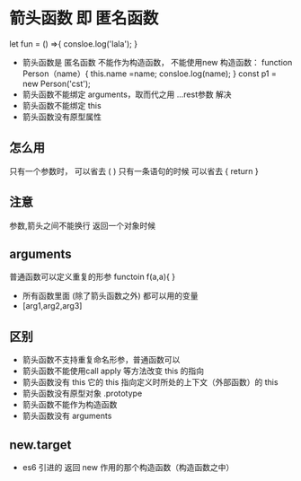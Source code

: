 # 箭头函数 即 匿名函数
let fun = ()  =>{
    consloe.log('lala');
}
-  箭头函数是 匿名函数 不能作为构造函数， 不能使用new
构造函数：
 function Person（name）{
     this.name =name;
     consloe.log(name);
 }
 const p1 = new Person('cst');
- 箭头函数不能绑定 arguments，取而代之用 ...rest参数 解决
- 箭头函数不能绑定 this 
- 箭头函数没有原型属性
##  怎么用
只有一个参数时， 可以省去 ( )
只有一条语句的时候 可以省去 {  return }

## 注意
参数,箭头之间不能换行
返回一个对象时候

## arguments
普通函数可以定义重复的形参 functoin f(a,a){ }
- 所有函数里面 (除了箭头函数之外) 都可以用的变量
- [arg1,arg2,arg3]

## 区别
- 箭头函数不支持重复命名形参，普通函数可以
- 箭头函数不能使用call apply 等方法改变 this 的指向
- 箭头函数没有 this 它的 this 指向定义时所处的上下文（外部函数）的 this 
- 箭头函数没有原型对象 .prototype
- 箭头函数不能作为构造函数
- 箭头函数没有 arguments 

## new.target
- es6 引进的 返回 new 作用的那个构造函数（构造函数之中）
